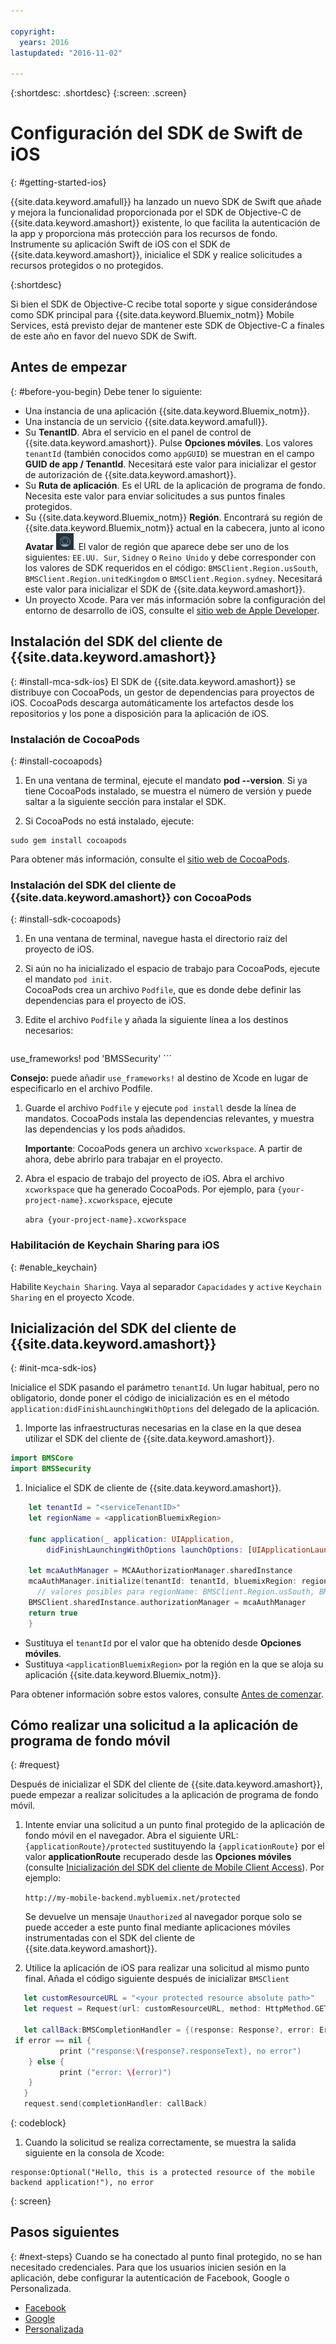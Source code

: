 ```yaml
---

copyright:
  years: 2016
lastupdated: "2016-11-02"

---
```

{:shortdesc: .shortdesc}
{:screen: .screen}

# Configuración del SDK de Swift de iOS
{: #getting-started-ios}

{{site.data.keyword.amafull}} ha lanzado un nuevo SDK de Swift que añade y mejora la funcionalidad proporcionada por el SDK de Objective-C de {{site.data.keyword.amashort}} existente, lo que facilita la autenticación de la app y proporciona más protección para los recursos de fondo. Instrumente su aplicación Swift de iOS con el SDK de {{site.data.keyword.amashort}}, inicialice el SDK y realice solicitudes a recursos protegidos o no protegidos.

{:shortdesc}

Si bien el SDK de Objective-C recibe total soporte y sigue considerándose como SDK principal para {{site.data.keyword.Bluemix_notm}} Mobile Services, está previsto dejar de mantener este SDK de Objective-C a finales de este año en favor del nuevo SDK de Swift.


## Antes de empezar
{: #before-you-begin}
Debe tener lo siguiente:
* Una instancia de una aplicación {{site.data.keyword.Bluemix_notm}}. 
* Una instancia de un servicio {{site.data.keyword.amafull}}. 
* Su **TenantID**. Abra el servicio en el panel de control de {{site.data.keyword.amashort}}. Pulse **Opciones móviles**. Los valores `tenantId` (también conocidos como `appGUID`) se muestran en el campo **GUID de app / TenantId**. Necesitará este valor para inicializar el gestor de autorización de {{site.data.keyword.amashort}}. 
* Su **Ruta de aplicación**. Es el URL de la aplicación de programa de fondo. Necesita este valor para enviar solicitudes a sus puntos finales protegidos. 
* Su {{site.data.keyword.Bluemix_notm}} **Región**. Encontrará su región de {{site.data.keyword.Bluemix_notm}} actual en la cabecera, junto al icono **Avatar** ![icono Avatar](images/face.jpg "icono Avatar"). El valor de región que aparece debe ser uno de los siguientes: `EE.UU. Sur`,  `Sidney` o  `Reino Unido` y debe corresponder con los valores de SDK requeridos en el código: `BMSClient.Region.usSouth`, `BMSClient.Region.unitedKingdom` o `BMSClient.Region.sydney`.  Necesitará este valor para inicializar el SDK de {{site.data.keyword.amashort}}. 
* Un proyecto Xcode. Para ver más información sobre la configuración del entorno de desarrollo de iOS, consulte el [sitio web de Apple Developer](https://developer.apple.com/support/xcode/).


## Instalación del SDK del cliente de {{site.data.keyword.amashort}}
{: #install-mca-sdk-ios}
El SDK de {{site.data.keyword.amashort}} se distribuye con CocoaPods, un gestor de dependencias para proyectos de iOS. CocoaPods descarga automáticamente los artefactos desde los repositorios y los pone a disposición para la aplicación de iOS.


### Instalación de CocoaPods
{: #install-cocoapods}

1. En una ventana de terminal, ejecute el mandato **pod --version**. Si ya tiene CocoaPods instalado, se muestra el número de versión y puede saltar a la siguiente sección para instalar el SDK.

1. Si CocoaPods no está instalado, ejecute:

```
sudo gem install cocoapods
```

Para obtener más información, consulte el [sitio web de CocoaPods](https://cocoapods.org/).

### Instalación del SDK del cliente de {{site.data.keyword.amashort}} con CocoaPods
{: #install-sdk-cocoapods}

1. En una ventana de terminal, navegue hasta el directorio raíz del proyecto de iOS.

1. Si aún no ha inicializado el espacio de trabajo para CocoaPods, ejecute el mandato `pod init`.<br/>
 CocoaPods crea un archivo `Podfile`, que es donde debe definir las dependencias para el proyecto de iOS.

1. Edite el archivo `Podfile` y añada la siguiente línea a los destinos necesarios:

	```
  use_frameworks!
  pod 'BMSSecurity'
	```

  **Consejo:** puede añadir `use_frameworks!` al destino de Xcode en lugar de especificarlo en el archivo Podfile.

1. Guarde el archivo `Podfile` y ejecute `pod install` desde la línea de mandatos. CocoaPods instala las dependencias relevantes, y muestra las dependencias y los pods añadidos.<br/>

   **Importante**: CocoaPods genera un archivo `xcworkspace`.  A partir de ahora, debe abrirlo para trabajar en el proyecto.

1. Abra el espacio de trabajo del proyecto de iOS. Abra el archivo `xcworkspace` que ha generado CocoaPods. Por ejemplo, para `{your-project-name}.xcworkspace`, ejecute

	`abra {your-project-name}.xcworkspace`

### Habilitación de Keychain Sharing para iOS
{: #enable_keychain}

Habilite `Keychain Sharing`. Vaya al separador `Capacidades` y `active` `Keychain Sharing` en el proyecto Xcode. 

## Inicialización del SDK del cliente de {{site.data.keyword.amashort}}
{: #init-mca-sdk-ios}

 Inicialice el SDK pasando el parámetro `tenantId`. Un lugar habitual, pero no obligatorio, donde poner el código de inicialización es en el método `application:didFinishLaunchingWithOptions` del delegado de la aplicación.

1. Importe las infraestructuras necesarias en la clase en la que desea utilizar el SDK del cliente de {{site.data.keyword.amashort}}.

 ```Swift
 import BMSCore
 import BMSSecurity
 ```

1. Inicialice el SDK de cliente de {{site.data.keyword.amashort}}.

```Swift
	let tenantId = "<serviceTenantID>"
	let regionName = <applicationBluemixRegion>

	func application(_ application: UIApplication, 
	    didFinishLaunchingWithOptions launchOptions: [UIApplicationLaunchOptionsKey: Any]?) -> Bool {

	let mcaAuthManager = MCAAuthorizationManager.sharedInstance
    mcaAuthManager.initialize(tenantId: tenantId, bluemixRegion: regionName)
      // valores posibles para regionName: BMSClient.Region.usSouth, BMSClient.Region.unitedKingdom, BMSClient.Region.sydney
	BMSClient.sharedInstance.authorizationManager = mcaAuthManager	
	return true
	}
 ```

* Sustituya el `tenantId` por el valor que ha obtenido desde **Opciones móviles**. 
* Sustituya `<applicationBluemixRegion>` por la región en la que se aloja su aplicación {{site.data.keyword.Bluemix_notm}}. 

Para obtener información sobre estos valores, consulte [Antes de comenzar](#before-you-begin). 


## Cómo realizar una solicitud a la aplicación de programa de fondo móvil
{: #request}

Después de inicializar el SDK del cliente de {{site.data.keyword.amashort}}, puede empezar a realizar solicitudes a la aplicación de programa de fondo móvil.

1. Intente enviar una solicitud a un punto final protegido de la aplicación de fondo móvil en el navegador. Abra el siguiente URL: `{applicationRoute}/protected` sustituyendo la `{applicationRoute}` por el valor **applicationRoute** recuperado desde las **Opciones móviles** (consulte [Inicialización del SDK del cliente de Mobile Client Access](#init-mca-sdk-ios)). Por ejemplo:

	`http://my-mobile-backend.mybluemix.net/protected
	`

	Se devuelve un mensaje `Unauthorized` al navegador porque solo se puede acceder a este punto final mediante aplicaciones móviles instrumentadas con el SDK del cliente de {{site.data.keyword.amashort}}.

1. Utilice la aplicación de iOS para realizar una solicitud al mismo punto final. Añada el código siguiente después de inicializar `BMSClient`

 ```Swift
	let customResourceURL = "<your protected resource absolute path>"
	let request = Request(url: customResourceURL, method: HttpMethod.GET)

	let callBack:BMSCompletionHandler = {(response: Response?, error: Error?) in
  if error == nil {
       	    print ("response:\(response?.responseText), no error")
     } else {
       	    print ("error: \(error)")
     }
	}
	request.send(completionHandler: callBack)
 ```
 {: codeblock}

1.  Cuando la solicitud se realiza correctamente, se muestra la salida siguiente en la consola de Xcode:

 ```
 response:Optional("Hello, this is a protected resource of the mobile backend application!"), no error
 ```
{: screen}

## Pasos siguientes
{: #next-steps}
Cuando se ha conectado al punto final protegido, no se han necesitado credenciales. Para que los usuarios inicien sesión en la aplicación, debe configurar la autenticación de Facebook, Google o Personalizada.
  * [Facebook](facebook-auth-ios-swift-sdk.html)
  * [Google](google-auth-ios-swift-sdk.html)
  * [Personalizada](custom-auth-ios-swift-sdk.html)
